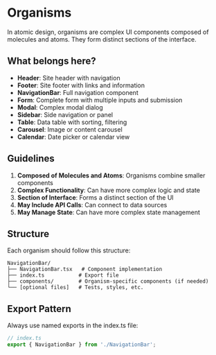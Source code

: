 # Organisms

In atomic design, organisms are complex UI components composed of molecules and atoms. They form distinct sections of the interface.

## What belongs here?

- **Header**: Site header with navigation
- **Footer**: Site footer with links and information
- **NavigationBar**: Full navigation component
- **Form**: Complete form with multiple inputs and submission
- **Modal**: Complex modal dialog
- **Sidebar**: Side navigation or panel
- **Table**: Data table with sorting, filtering
- **Carousel**: Image or content carousel
- **Calendar**: Date picker or calendar view

## Guidelines

1. **Composed of Molecules and Atoms**: Organisms combine smaller components
2. **Complex Functionality**: Can have more complex logic and state
3. **Section of Interface**: Forms a distinct section of the UI
4. **May Include API Calls**: Can connect to data sources
5. **May Manage State**: Can have more complex state management

## Structure

Each organism should follow this structure:

```
NavigationBar/
├── NavigationBar.tsx   # Component implementation
├── index.ts           # Export file
├── components/        # Organism-specific components (if needed)
└── [optional files]   # Tests, styles, etc.
```

## Export Pattern

Always use named exports in the index.ts file:

```typescript
// index.ts
export { NavigationBar } from './NavigationBar';
```